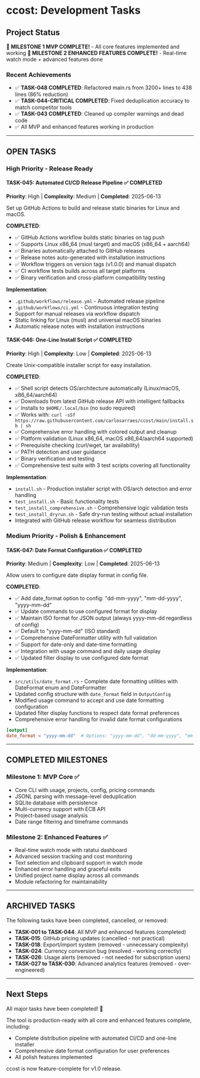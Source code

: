 # ccost: Development Tasks

## Project Status

**🎉 MILESTONE 1 MVP COMPLETE!** - All core features implemented and working
**🚀 MILESTONE 2 ENHANCED FEATURES COMPLETE!** - Real-time watch mode + advanced features done

### Recent Achievements
- ✅ **TASK-048 COMPLETED**: Refactored main.rs from 3200+ lines to 438 lines (86% reduction)
- ✅ **TASK-044-CRITICAL COMPLETED**: Fixed deduplication accuracy to match competitor tools
- ✅ **TASK-043 COMPLETED**: Cleaned up compiler warnings and dead code
- ✅ All MVP and enhanced features working in production

---

## OPEN TASKS

### High Priority - Release Ready

#### TASK-045: Automated CI/CD Release Pipeline ✅ COMPLETED
**Priority**: High | **Complexity**: Medium | **Completed**: 2025-06-13

Set up GitHub Actions to build and release static binaries for Linux and macOS.

**COMPLETED**:
- ✅ GitHub Actions workflow builds static binaries on tag push
- ✅ Supports Linux x86_64 (musl target) and macOS (x86_64 + aarch64)
- ✅ Binaries automatically attached to GitHub releases
- ✅ Release notes auto-generated with installation instructions
- ✅ Workflow triggers on version tags (v1.0.0) and manual dispatch
- ✅ CI workflow tests builds across all target platforms
- ✅ Binary verification and cross-platform compatibility testing

**Implementation**:
- `.github/workflows/release.yml` - Automated release pipeline
- `.github/workflows/ci.yml` - Continuous integration testing
- Support for manual releases via workflow dispatch
- Static linking for Linux (musl) and universal macOS binaries
- Automatic release notes with installation instructions

#### TASK-046: One-Line Install Script ✅ COMPLETED
**Priority**: High | **Complexity**: Low | **Completed**: 2025-06-13

Create Unix-compatible installer script for easy installation.

**COMPLETED**:
- ✅ Shell script detects OS/architecture automatically (Linux/macOS, x86_64/aarch64)
- ✅ Downloads from latest GitHub release API with intelligent fallbacks
- ✅ Installs to `$HOME/.local/bin` (no sudo required)
- ✅ Works with: `curl -sSf https://raw.githubusercontent.com/carlosarraes/ccost/main/install.sh | sh`
- ✅ Comprehensive error handling with colored output and cleanup
- ✅ Platform validation (Linux x86_64, macOS x86_64/aarch64 supported)
- ✅ Prerequisite checking (curl/wget, tar availability)
- ✅ PATH detection and user guidance
- ✅ Binary verification and testing
- ✅ Comprehensive test suite with 3 test scripts covering all functionality

**Implementation**:
- `install.sh` - Production installer script with OS/arch detection and error handling
- `test_install.sh` - Basic functionality tests
- `test_install_comprehensive.sh` - Comprehensive logic validation tests  
- `test_install_dryrun.sh` - Safe dry-run testing without actual installation
- Integrated with GitHub release workflow for seamless distribution

### Medium Priority - Polish & Enhancement

#### TASK-047: Date Format Configuration ✅ COMPLETED
**Priority**: Medium | **Complexity**: Low | **Completed**: 2025-06-13

Allow users to configure date display format in config file.

**COMPLETED**:
- ✅ Add date_format option to config: "dd-mm-yyyy", "mm-dd-yyyy", "yyyy-mm-dd"
- ✅ Update commands to use configured format for display
- ✅ Maintain ISO format for JSON output (always yyyy-mm-dd regardless of config)
- ✅ Default to "yyyy-mm-dd" (ISO standard)
- ✅ Comprehensive DateFormatter utility with full validation
- ✅ Support for date-only and date-time formatting
- ✅ Integration with usage command and daily usage display
- ✅ Updated filter display to use configured date format

**Implementation**:
- `src/utils/date_format.rs` - Complete date formatting utilities with DateFormat enum and DateFormatter
- Updated config structure with `date_format` field in `OutputConfig`
- Modified usage command to accept and use date formatting configuration
- Updated filter display functions to respect date format preferences
- Comprehensive error handling for invalid date format configurations

```toml
[output]
date_format = "yyyy-mm-dd"  # Options: "yyyy-mm-dd", "dd-mm-yyyy", "mm-dd-yyyy"
```

---

## COMPLETED MILESTONES

### Milestone 1: MVP Core ✅
- Core CLI with usage, projects, config, pricing commands
- JSONL parsing with message-level deduplication
- SQLite database with persistence
- Multi-currency support with ECB API
- Project-based usage analysis
- Date range filtering and timeframe commands

### Milestone 2: Enhanced Features ✅  
- Real-time watch mode with ratatui dashboard
- Advanced session tracking and cost monitoring
- Text selection and clipboard support in watch mode
- Enhanced error handling and graceful exits
- Unified project name display across all commands
- Module refactoring for maintainability

---

## ARCHIVED TASKS

The following tasks have been completed, cancelled, or removed:
- **TASK-001 to TASK-044**: All MVP and enhanced features (completed)
- **TASK-015**: GitHub pricing updates (cancelled - not practical)
- **TASK-018**: Export/import system (removed - unnecessary complexity)
- **TASK-024**: Currency conversion bug (resolved - working correctly)
- **TASK-026**: Usage alerts (removed - not needed for subscription users)
- **TASK-027 to TASK-030**: Advanced analytics features (removed - over-engineered)

---

## Next Steps

All major tasks have been completed! 🎉

The tool is production-ready with all core and enhanced features complete, including:
- Complete distribution pipeline with automated CI/CD and one-line installer
- Comprehensive date format configuration for user preferences
- All polish features implemented

ccost is now feature-complete for v1.0 release.